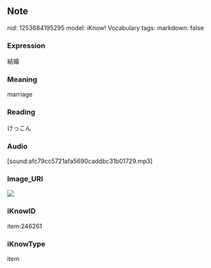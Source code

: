 ## Note
nid: 1253684195295
model: iKnow! Vocabulary
tags: 
markdown: false

### Expression
結婚

### Meaning
marriage

### Reading
けっこん

### Audio
[sound:afc79cc5721afa5690caddbc31b01729.mp3]

### Image_URI
<img src="f0f4cae21d8a1dc715955af796797dd5.jpg">

### iKnowID
item:246261

### iKnowType
item
